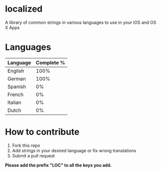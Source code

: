 localized
=========

A library of common strings in various languages to use in your iOS and OS X Apps

Languages
=========
| Language | Complete % |
|----------|------------|
| English  | 100%	|   
| German   | 100%	|   
| Spanish  | 0%		|   
| French   | 0%		|   
| Italian  | 0%		|   
| Dutch	   | 0%		|   

How to contribute
=========

1. Fork this repo
2. Add strings in your desired language or fix wrong translations
3. Submit a pull request

**Please add the prefix "LOC" to all the keys you add.**
